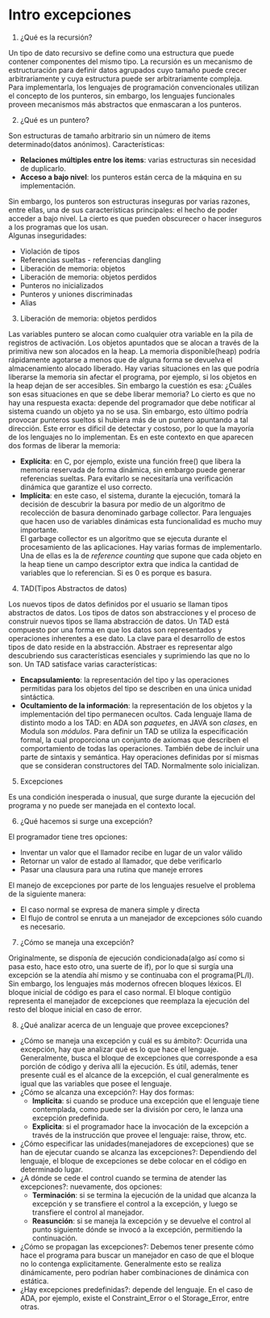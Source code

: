 # Intro excepciones

1. ¿Qué es la recursión?

Un tipo de dato recursivo se define como una estructura que puede contener componentes del mismo tipo. La recursión es un mecanismo de estructuración para definir datos agrupados cuyo tamaño puede crecer arbitrariamente y cuya estructura puede ser arbitrariamente compleja.  
Para implementarla, los lenguajes de programación convencionales utilizan el concepto de los punteros, sin embargo, los lenguajes funcionales proveen mecanismos más abstractos que enmascaran a los punteros.

2. ¿Qué es un puntero?

Son estructuras de tamaño arbitrario sin un número de items determinado(datos anónimos). Características:
* **Relaciones múltiples entre los items**: varias estructuras sin necesidad de duplicarlo.
* **Acceso a bajo nivel**: los punteros están cerca de la máquina en su implementación.

Sin embargo, los punteros son estructuras inseguras por varias razones, entre ellas, una de sus características principales: el hecho de poder acceder a bajo nivel. La cierto es que pueden obscurecer o hacer inseguros a los programas que los usan.  
Algunas inseguridades:
* Violación de tipos
* Referencias sueltas - referencias dangling
* Liberación de memoria: objetos
* Liberación de memoria: objetos perdidos
* Punteros no inicializados
* Punteros y uniones discriminadas
* Alias

3. Liberación de memoria: objetos perdidos

Las variables puntero se alocan como cualquier otra variable en la pila de registros de activación. Los objetos apuntados que se alocan a través de la primitiva new son alocados en la heap. La memoria disponible(heap) podría rápidamente agotarse a menos que de alguna forma se devuelva el almacenamiento alocado liberado.
Hay varias situaciones en las que podría liberarse la memoria sin afectar el programa, por ejemplo, si los objetos en la heap dejan de ser accesibles. Sin embargo la cuestión es esa: ¿Cuáles son esas situaciones en que se debe liberar memoria? Lo cierto es que no hay una respuesta exacta: depende del programador que debe notificar al sistema cuando un objeto ya no se usa. Sin embargo, esto último podría provocar punteros sueltos si hubiera más de un puntero apuntando a tal dirección. Este error es dificil de detectar y costoso, por lo que la mayoría de los lenguajes no lo implementan.
Es en este contexto en que aparecen dos formas de liberar la memoria:
* **Explícita**: en C, por ejemplo, existe una función free() que libera la memoria reservada de forma dinámica, sin embargo puede generar referencias sueltas. Para evitarlo se necesitaría una verificación dinámica que garantize el uso correcto.
* **Implícita**: en este caso, el sistema, durante la ejecución, tomará la decisión de descubrir la basura por medio de un algoritmo de recolección de basura denominado garbage collector. Para lenguajes que hacen uso de variables dinámicas esta funcionalidad es mucho muy importante.  
El garbage collector es un algoritmo que se ejecuta durante el procesamiento de las aplicaciones. Hay varias formas de implementarlo. Una de ellas es la de *reference counting* que supone que cada objeto en la heap tiene un campo descriptor extra que indica la cantidad de variables que lo referencian. Si es 0 es porque es basura.

4. TAD(Tipos Abstractos de datos)

Los nuevos tipos de datos definidos por el usuario se llaman tipos abstractos de datos. Los tipos de datos son abstracciones y el proceso de construir nuevos tipos se llama abstracción de datos. Un TAD está compuesto por una forma en que los datos son representados y operaciones inherentes a ese dato. La clave para el desarrollo de estos tipos de dato reside en la abstracción. Abstraer es representar algo descubriendo sus características esenciales y suprimiendo las que no lo son. Un TAD satisface varias características:
* **Encapsulamiento**: la representación del tipo y las operaciones permitidas para los objetos del tipo se describen en una única unidad sintáctica.
* **Ocultamiento de la información**: la representación de los objetos y la implementación del tipo permanecen ocultos.
Cada lenguaje llama de distinto modo a los TAD: en ADA son *paquetes*, en JAVA son *clases*, en Modula son *módulos*.
Para definir un TAD se utiliza la especificación formal, la cual proporciona un conjunto de axiomas que describen el comportamiento de todas las operaciones. También debe de incluir una parte de sintaxis y semántica. Hay operaciones definidas por sí mismas que se consideran constructores del TAD. Normalmente solo inicializan.

5. Excepciones

Es una condición inesperada o inusual, que surge durante la ejecución del programa y no puede ser manejada en el contexto local.

6. ¿Qué hacemos si surge una excepción?

El programador tiene tres opciones:
* Inventar un valor que el llamador recibe en lugar de un valor válido
* Retornar un valor de estado al llamador, que debe verificarlo
* Pasar una clausura para una rutina que maneje errores

El manejo de excepciones por parte de los lenguajes resuelve el problema de la siguiente manera:
* El caso normal se expresa de manera simple y directa
* El flujo de control se enruta a un manejador de excepciones sólo cuando es necesario.

7. ¿Cómo se maneja una excepción?

Originalmente, se disponía de ejecución condicionada(algo así como si pasa esto, hace esto otro, una suerte de if), por lo que si surgía una excepción se la atendía ahí mismo y se continuaba con el programa(PL/I). Sin embargo, los lenguajes más modernos ofrecen bloques léxicos. El bloque inicial de código es para el caso normal. El bloque contigüo representa el manejador de excepciones que reemplaza la ejecución del resto del bloque inicial en caso de error.

8. ¿Qué analizar acerca de un lenguaje que provee excepciones?

* ¿Cómo se maneja una excepción y cuál es su ámbito?: Ocurrida una excepción, hay que analizar qué es lo que hace el lenguaje. Generalmente, busca el bloque de excepciones que corresponde a esa porción de código y deriva allí la ejecución. Es útil, además, tener presente cuál es el alcance de la excepción, el cual generalmente es igual que las variables que posee el lenguaje.
* ¿Cómo se alcanza una excepción?: Hay dos formas:
  + **Implícita**: si cuando se produce una excepción que el lenguaje tiene contemplada, como puede ser la división por cero, le lanza una excepción predefinida.
  + **Explicita**: si el programador hace la invocación de la excepción a través de la instrucción que provee el lenguaje: raise, throw, etc.
* ¿Cómo especificar las unidades(manejadores de excepciones) que se han de ejecutar cuando se alcanza las excepciones?: Dependiendo del lenguaje, el bloque de excepciones se debe colocar en el código en determinado lugar.
* ¿A dónde se cede el control cuando se termina de atender las excepciones?: nuevamente, dos opciones:
  + **Terminación**: si se termina la ejecución de la unidad que alcanza la excepción y se transfiere el control a la excepción, y luego se transfiere el control al manejador.
  + **Reasunción**: si se maneja la excepción y se devuelve el control al punto siguiente dónde se invocó a la excepción, permitiendo la continuación.
* ¿Cómo se propagan las excepciones?: Debemos tener presente cómo hace el programa para buscar un manejador en caso de que el bloque no lo contenga explicitamente. Generalmente esto se realiza dinámicamente, pero podrían haber combinaciones de dinámica con estática.
* ¿Hay excepciones predefinidas?: depende del lenguaje. En el caso de ADA, por ejemplo, existe el Constraint_Error o el Storage_Error, entre otras.
